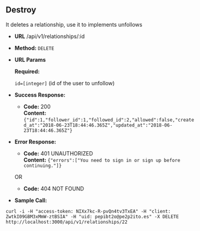 **Destroy**
----
It deletes a relationship, use it to implements unfollows

* **URL**
  /api/v1/relationships/:id

* **Method:**
  `DELETE`

*  **URL Params**

   **Required:**

   `id=[integer]` (id of the user to unfollow)

* **Success Response:**

  * **Code:** 200 <br />
    **Content:** `{"id":1,"follower_id":1,"followed_id":2,"allowed":false,"created_at":"2018-06-23T18:44:46.365Z","updated_at":"2018-06-23T18:44:46.365Z"}`

* **Error Response:**

  * **Code:** 401 UNAUTHORIZED <br />
    **Content:** `{"errors":["You need to sign in or sign up before continuing."]}`

  OR

  * **Code:** 404 NOT FOUND <br />

* **Sample Call:**

```
curl -i -H "access-token: NIXx7kc-R-pvQn4tv3TxEA" -H "client: ZwtkI09GBM3xMmW-ztBSIA" -H "uid: pepibt2o@pe2p2ito.es" -X DELETE http://localhost:3000/api/v1/relationships/22
```
